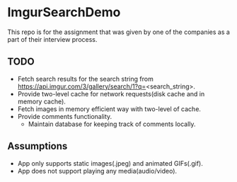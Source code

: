 # ImgurSearchDemo
This repo is for the assignment that was given by one of the companies as a part of their interview process.

## TODO
  * Fetch search results for the search string from https://api.imgur.com/3/gallery/search/1?q=<search_string>.
  * Provide two-level cache for network requests(disk cache and in memory cache).
  * Fetch images in memory efficient way with two-level of cache.
  * Provide comments functionality.
      * Maintain database for keeping track of comments locally.

## Assumptions
  * App only supports static images(.jpeg) and animated GIFs(.gif).
  * App does not support playing any media(audio/video).
